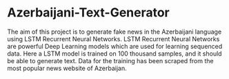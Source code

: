 # Azerbaijani-Text-Generator
The aim of this project is to generate fake news in the Azerbaijani language using LSTM Recurrent Neural Networks. LSTM Recurrent Neural Networks are powerful Deep Learning models which are used for learning sequenced data. Here a LSTM model is trained on 100 thousand samples, and it should be able to generate text. Data for the training has been scraped from the most popular news website of Azerbaijan.
